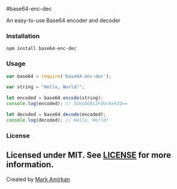#base64-enc-dec

An easy-to-use Base64 encoder and decoder

### Installation

`npm install base64-enc-dec`  

### Usage  

``` javascript
var base64 = require('base64-enc-dec');

var string = "Hello, World!";

let encoded = base64.encode(string);
console.log(encoded); // SGVsbG8sIFdvcmxkIQ==

let decoded = base64.decode(encoded);
console.log(decoded); // Hello, World!
```

### License

Licensed under MIT. See [LICENSE](LICENSE) for more information.  
------
Created by [Mark Amirkan](https://markamirkan.com)